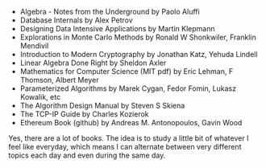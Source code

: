 - Algebra - Notes from the Underground by Paolo Aluffi
- Database Internals by Alex Petrov
- Designing Data Intensive Applications by Martin Klepmann
- Explorations in Monte Carlo Methods by Ronald W Shonkwiler, Franklin Mendivil
- Introduction to Modern Cryptography by Jonathan Katz, Yehuda Lindell
- Linear Algebra Done Right by Sheldon Axler
- Mathematics for Computer Science (MIT pdf) by Eric Lehman, F Thomson, Albert Meyer
- Parameterized Algorithms by Marek Cygan, Fedor Fomin, Lukasz Kowalik, etc
- The Algorithm Design Manual by Steven S Skiena
- The TCP-IP Guide by Charles Kozierok
- Ethereum Book (github) by Andreas M. Antonopoulos, Gavin Wood

Yes, there are a lot of books.
The idea is to study a little bit of whatever I feel like everyday, which means I can alternate between very different topics each day and even during the same day.